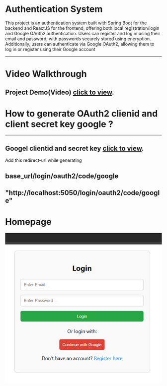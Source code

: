 # Authentication System
This project is an authentication system built with Spring Boot for the backend and ReactJS for the frontend, offering both local registration/login and Google OAuth2 authentication. Users can register and log in using their email and password, with passwords securely stored using encryption. Additionally, users can authenticate via Google OAuth2, allowing them to log in or register using their Google account

---
# Video Walkthrough
Project Demo(Video) [click to view](https://drive.google.com/file/d/1K1rsvp6-y-MmpAAw6M9-gKEQsXgG5pQh/view?usp=sharing).
---
# How to generate OAuth2 clienid and client secret key google ?
---
Googel clientid and secret key [click to view](https://www.youtube.com/watch?v=-vq32dsK_TI&t=97s).
---
Add this redirect-url while generating

base_url/login/oauth2/code/google
---
"http://localhost:5050/login/oauth2/code/google"
----
# Homepage
![login_page](https://github.com/akash284/OAuth-2/blob/main/Image/login_page.png?raw=true)
